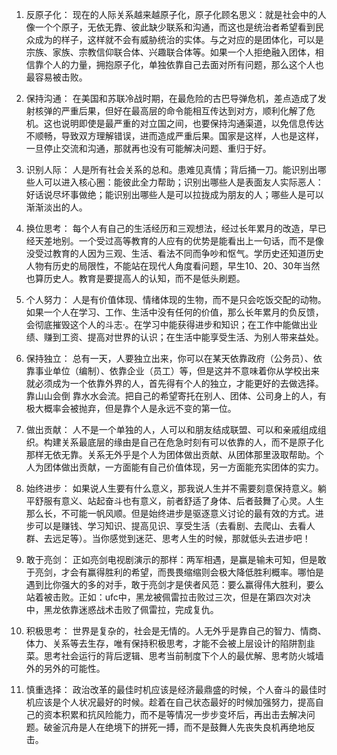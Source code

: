 1.	反原子化：
      现在的人际关系越来越原子化，原子化顾名思义：就是社会中的人像一个个原子，无依无靠、彼此缺少联系和沟通，而这也是统治者希望看到民众成为的样子，这样就不会有威胁统治的实体。与之对应的是团体化，可以是宗族、家族、宗教信仰联合体、兴趣联合体等。如果一个人拒绝融入团体，相信靠个人的力量，拥抱原子化，单独依靠自己去面对所有问题，那么这个人也最容易被击败。

    
    
2. 保持沟通：
     在美国和苏联冷战时期，在最危险的古巴导弹危机，差点造成了发射核弹的严重后果，但好在最高层的命令能相互传达到对方，顺利化解了危机。这也说明即使是最严重的对立国之间，也要保持沟通渠道，以免信息传达不顺畅，导致双方理解错误，进而造成严重后果。国家是这样，人也是这样，一旦停止交流和沟通，那就再也没有可能解决问题、重归于好。

   

3. 识别人际：
     人是所有社会关系的总和。患难见真情；背后捅一刀。能识别出哪些人可以进入核心圈：能彼此全力帮助；识别出哪些人是表面友人实际恶人：好话说尽坏事做绝；能识别出哪些人是可以拉拢成为朋友的人；哪些人是可以渐渐淡出的人。

   

4. 换位思考：
     每个人有自己的生活经历和三观想法，经过长年累月的改造，早已经天差地别。一个受过高等教育的人应有的优势是能看出上一句话，而不是像没受过教育的人因为三观、生活、看法不同而争吵和怄气。学历史还知道历史人物有历史的局限性，不能站在现代人角度看问题，早生10、20、30年当然也算历史人。教育是要提高人的认知，而不是低头刷题。

   

5. 个人努力：
     人是有价值体现、情绪体现的生物，而不是只会吃饭交配的动物。如果一个人在学习、工作、生活中没有任何的价值，那么长年累月的负反馈，会彻底摧毁这个人的斗志·。在学习中能获得进步和知识；在工作中能做出业绩、赚到工资、提高对世界的认识；在生活中能享受生活、为别人带来益处。

   

6. 保持独立：
     总有一天，人要独立出来，你可以在某天依靠政府（公务员）、依靠事业单位（编制）、依靠企业（员工）等，但是这并不意味着你从学校出来就必须成为一个依靠外界的人，首先得有个人的独立，才能更好的去做选择。靠山山会倒 靠水水会流。把自己的希望寄托在别人、团体、公司身上的人，有极大概率会被抛弃，但是靠个人是永远不变的第一位。

   

7. 做出贡献：
     人不是一个单独的人，人可以和朋友结成联盟、可以和亲戚组成组织。构建关系最底层的缘由是自己在危急时刻有可以依靠的人，而不是原子化那样无依无靠。关系无外乎是个人为团体做出贡献、从团体那里汲取帮助。个人为团体做出贡献，一方面能有自己价值体现，另一方面能充实团体的实力。

   

8. 始终进步：
     如果说人生要有什么意义，那我说人生并不需要刻意保持意义。躺平舒服有意义、站起奋斗也有意义，前者舒适了身体、后者鼓舞了心灵。人生那么长，不可能一帆风顺。但是始终进步是驱逐意义讨论的最有效的方式。进步可以是赚钱、学习知识、提高见识、享受生活（去看剧、去爬山、去看人群、去远足等）。当你感觉到迷茫、思考人生的时候，那就低头去进步吧！

   

9. 敢于亮剑：
     正如亮剑电视剧演示的那样：两军相遇，是赢是输未可知，但是敢于亮剑，才会有赢得胜利的希望，而畏畏缩缩则会极大降低胜利概率。哪怕是遇到比你强大的多的对手，敢于亮剑才是侠者风范：要么赢得伟大胜利，要么站着被击败。正如：ufc中，黑龙被佩雷拉击败过三次，但是在第四次对决中，黑龙依靠迷惑战术击败了佩雷拉，完成复仇。

   

10. 积极思考：
      世界是复杂的，社会是无情的。人无外乎是靠自己的智力、情商、体力、关系等去生存，唯有保持积极思考，才能不会被上层设计的陷阱割韭菜。思考社会运行的背后逻辑、思考当前制度下个人的最优解、思考防火城墙外的另外的可能性。

    

11. 慎重选择：
      政治改革的最佳时机应该是经济最鼎盛的时候，个人奋斗的最佳时机应该是个人状况最好的时候。趁着在自己状态最好的时候加强努力，提高自己的资本积累和抗风险能力，而不是等情况一步步变坏后，再出击去解决问题。破釜沉舟是人在绝境下的拼死一搏，而不是鼓舞人先丧失良机再绝地反击。
